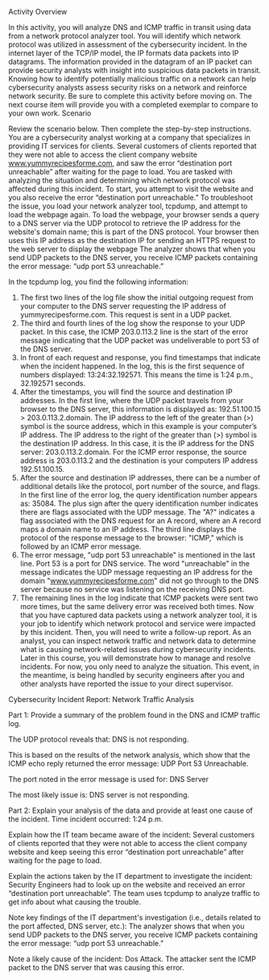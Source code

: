 Activity Overview
 
In this activity, you will analyze DNS and ICMP traffic in transit using data from a network protocol analyzer tool. You will identify which network protocol was utilized in assessment of the cybersecurity incident. 
In the internet layer of the TCP/IP model, the IP formats data packets into IP datagrams. The information provided in the datagram of an IP packet can provide security analysts with insight into suspicious data packets in transit.
Knowing how to identify potentially malicious traffic on a network can help cybersecurity analysts assess security risks on a network and reinforce network security.
Be sure to complete this activity before moving on. The next course item will provide you with a completed exemplar to compare to your own work. 
Scenario
 
Review the scenario below. Then complete the step-by-step instructions.
You are a cybersecurity analyst working at a company that specializes in providing IT services for clients. Several customers of clients reported that they were not able to access the client company website www.yummyrecipesforme.com, and saw the error “destination port unreachable” after waiting for the page to load. 
You are tasked with analyzing the situation and determining which network protocol was affected during this incident. To start, you attempt to visit the website and you also receive the error “destination port unreachable.” To troubleshoot the issue, you load your network analyzer tool, tcpdump, and attempt to load the webpage again. To load the webpage, your browser sends a query to a DNS server via the UDP protocol to retrieve the IP address for the website's domain name; this is part of the DNS protocol. Your browser then uses this IP address as the destination IP for sending an HTTPS request to the web server to display the webpage The analyzer shows that when you send UDP packets to the DNS server, you receive ICMP packets containing the error message: “udp port 53 unreachable.” 
 
In the tcpdump log, you find the following information:
1.	The first two lines of the log file show the initial outgoing request from your computer to the DNS server requesting the IP address of yummyrecipesforme.com. This request is sent in a UDP packet.
2.	The third and fourth lines of the log show the response to your UDP packet. In this case, the ICMP 203.0.113.2 line is the start of the error message indicating that the UDP packet was undeliverable to port 53 of the DNS server.
3.	In front of each request and response, you find timestamps that indicate when the incident happened. In the log, this is the first sequence of numbers displayed: 13:24:32.192571. This means the time is 1:24 p.m., 32.192571 seconds.
4.	After the timestamps, you will find the source and destination IP addresses. In the first line, where the UDP packet travels from your browser to the DNS server, this information is displayed as: 192.51.100.15 > 203.0.113.2.domain. The IP address to the left of the greater than (>) symbol is the source address, which in this example is your computer’s IP address. The IP address to the right of the greater than (>) symbol is the destination IP address. In this case, it is the IP address for the DNS server: 203.0.113.2.domain. For the ICMP error response, the source address is 203.0.113.2 and the destination is your computers IP address 192.51.100.15.
5.	After the source and destination IP addresses, there can be a number of additional details like the protocol, port number of the source, and flags. In the first line of the error log, the query identification number appears as: 35084. The plus sign after the query identification number indicates there are flags associated with the UDP message. The "A?" indicates a flag associated with the DNS request for an A record, where an A record maps a domain name to an IP address. The third line displays the protocol of the response message to the browser: "ICMP," which is followed by an ICMP error message.
6.	The error message, "udp port 53 unreachable" is mentioned in the last line. Port 53 is a port for DNS service. The word "unreachable" in the message indicates the UDP message requesting an IP address for the domain "www.yummyrecipesforme.com" did not go through to the DNS server because no service was listening on the receiving DNS port.
7.	The remaining lines in the log indicate that ICMP packets were sent two more times, but the same delivery error was received both times. 
Now that you have captured data packets using a network analyzer tool, it is your job to identify which network protocol and service were impacted by this incident. Then, you will need to write a follow-up report. 
As an analyst, you can inspect network traffic and network data to determine what is causing network-related issues during cybersecurity incidents. Later in this course, you will demonstrate how to manage and resolve incidents. For now, you only need to analyze the situation. 
This event, in the meantime, is being handled by security engineers after you and other analysts have reported the issue to your direct supervisor. 

Cybersecurity Incident Report: 
Network Traffic Analysis

Part 1: Provide a summary of the problem found in the DNS and ICMP 
traffic log.

The UDP protocol reveals that: DNS is not responding.

This is based on the results of the network analysis, which show that the ICMP echo reply returned the error message: UDP Port 53 Unreachable.

The port noted in the error message is used for: DNS Server

The most likely issue is: DNS server is not responding.



Part 2: Explain your analysis of the data and provide at least one cause of the incident.
Time incident occurred: 1:24 p.m.

Explain how the IT team became aware of the incident: Several customers of clients reported that they were not able to access the client company website and keep seeing this error “destination port unreachable” after waiting for the page to load.

Explain the actions taken by the IT department to investigate the incident: Security Engineers had to look up on the website and received an error “destination port unreachable”. The team uses tcpdump to analyze traffic to get info about what causing the trouble.

Note key findings of the IT department's investigation (i.e., details related to the port affected, DNS server, etc.): The analyzer shows that when you send UDP packets to the DNS server, you receive ICMP packets containing the error message: “udp port 53 unreachable.” 

Note a likely cause of the incident: Dos Attack. The attacker sent the ICMP packet to the DNS server that was causing this error.
